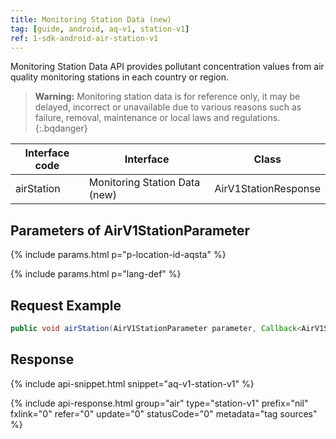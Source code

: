 ```yaml
---
title: Monitoring Station Data (new)
tag: [guide, android, aq-v1, station-v1]
ref: 1-sdk-android-air-station-v1
---
```


Monitoring Station Data API provides pollutant concentration values from air quality monitoring stations in each country or region.

> **Warning:** Monitoring station data is for reference only, it may be delayed, incorrect or unavailable due to various reasons such as failure, removal, maintenance or local laws and regulations.
{:.bqdanger}

| Interface code | Interface         | Class       |
| --------------- | ---------------- | ------------ |
| airStation | Monitoring Station Data (new)  | AirV1StationResponse |


## Parameters of AirV1StationParameter

{% include params.html p="p-location-id-aqsta" %}

{% include params.html p="lang-def" %}

## Request Example

```java
public void airStation(AirV1StationParameter parameter, Callback<AirV1StationResponse> callback);
```

## Response

{% include api-snippet.html snippet="aq-v1-station-v1" %}

{% include api-response.html group="air" type="station-v1" prefix="nil" fxlink="0" refer="0" update="0" statusCode="0" metadata="tag sources"  %}